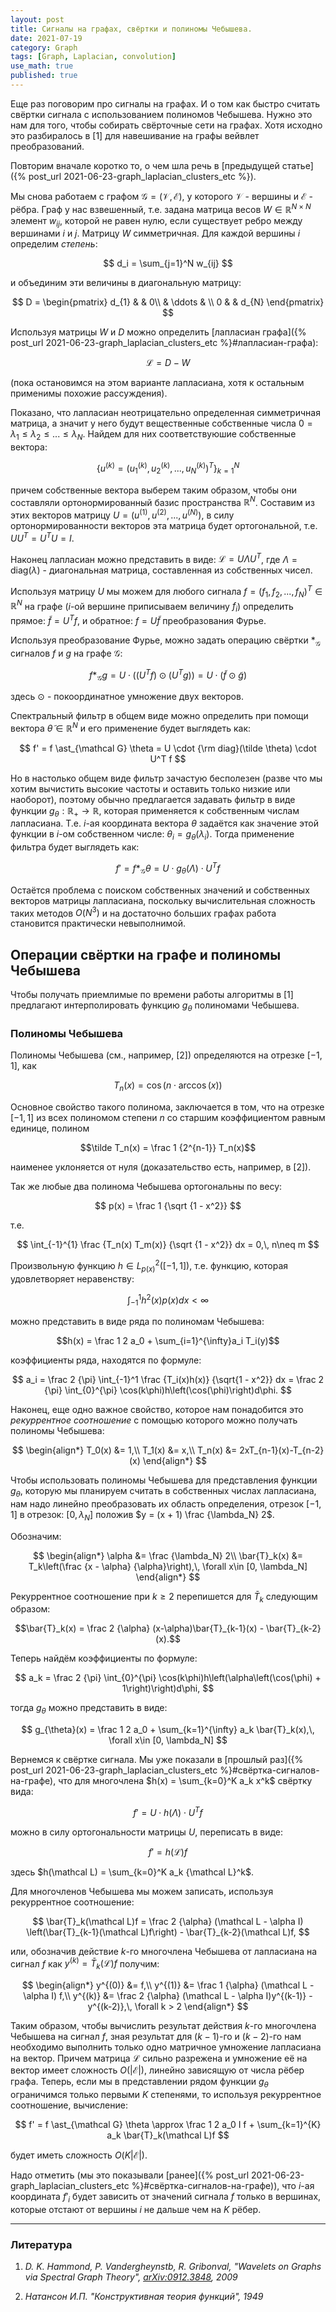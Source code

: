 ```yaml
---
layout: post
title: Сигналы на графах, свёртки и полиномы Чебышева.
date: 2021-07-19
category: Graph
tags: [Graph, Laplacian, convolution]
use_math: true
published: true
---
```


Еще раз поговорим про сигналы на графах. И о том как быстро считать свёртки сигнала с использованием полиномов Чебышева. Нужно это нам для того, чтобы
собирать свёрточные сети на графах. Хотя исходно это разбиралось в [1] для навешивание на графы вейвлет преобразований.

<!--more-->

Повторим вначале коротко то, о чем шла речь в [предыдущей статье]({% post_url 2021-06-23-graph_laplacian_clusters_etc %}).

Мы снова работаем с графом $\mathcal G = (\mathcal V, \mathcal E)$, у которого $\mathcal V$ - вершины и $\mathcal E$ - рёбра. Граф у нас взвешенный,
т.е. задана матрица весов $W \in\mathbb R^{N\times N}$ элемент $w_{ij}$, которой не равен нулю, если существует ребро между вершинами $i$ и $j$.
Матрицу $W$ симметричная. Для каждой вершины $i$ определим *степень*:

$$
d_i = \sum_{j=1}^N w_{ij}
$$

и объединим эти величины в диагональную матрицу:

$$
D =
\begin{pmatrix}
d_{1} & & 0\\
& \ddots & \\
0 & & d_{N}
\end{pmatrix}
$$


Используя матрицы $W$ и $D$ можно определить [лапласиан графа]({% post_url 2021-06-23-graph_laplacian_clusters_etc %}#лапласиан-графа):

$$\mathcal L = D - W$$

(пока остановимся на этом варианте лапласиана, хотя к остальным применимы похожие рассуждения).

Показано, что лапласиан неотрицательно определенная симметричная матрица, а значит у него будут вещественные собственные числа 
$0=\lambda_1 \le \lambda_2 \le ... \le \lambda_N$. Найдем для них соответствуюшие собственные вектора:

$$
\left\{u^{(k)} = \left(u^{(k)}_1, u^{(k)}_2,..., u^{(k)}_N\right)^T \right\}_{k=1}^N
$$

причем собственные вектора выберем таким образом, чтобы они составляли ортонормированный базис пространства $\mathbb R^N$. Составим из этих векторов
матрицу $U = (u^{(1)}, u^{(2)},..., u^{(N)})$, в силу ортонормированности векторов эта матрица будет ортогональной, т.е. $U U^T = U^T U = I$.

Наконец лапласиан можно представить в виде: $\mathcal L=U \Lambda U^T$, где $\Lambda = \mathrm{diag}(\lambda)$ - диагональная матрица, составленная из
собственных чисел.

Используя матрицу $U$ мы можем для любого сигнала $f = (f_1, f_2, ..., f_N)^T \in \mathbb R^N$ на графе ($i$-ой вершине приписываем величину $f_i$)
определить прямое: $\tilde f = U^T f$, и обратное: $f = U \tilde f$ преобразования Фурье.

Используя преобразование Фурье, можно задать операцию свёртки $\ast_{\mathcal G}$ сигналов $f$ и $g$ на графе $\mathcal G$:

$$
f \ast_{\mathcal G} g = U \cdot \left((U^T f) \odot (U^T g) \right) = U \cdot \left(\tilde f \odot \tilde g \right)
$$

здесь $\odot$ - покоординатное умножение двух векторов.

Спектральный фильтр в общем виде можно определить при помощи вектора $\tilde \theta \in \mathbb R^N$ и его применение будет выглядеть как:

$$
f' = f \ast_{\mathcal G} \theta = U \cdot {\rm diag}(\tilde \theta) \cdot U^T f
$$

Но в настолько общем виде фильтр зачастую бесполезен (разве что мы хотим вычистить высокие частоты и оставить только низкие или наоборот), поэтому
обычно предлагается задавать фильтр в виде функции $g_{\theta}:\mathbb R_+ \rightarrow \mathbb R$, которая применяется к собственным числам
лапласиана. Т.е. $i$-ая координата вектора $\theta$ задаётся как значение этой функции в $i$-ом собственном числе: $\theta_i = g_{\theta}(\lambda_i)$.
Тогда применение фильтра будет выглядеть как:

$$
f' = f \ast_{\mathcal G} \theta = U \cdot g_{\theta}(\Lambda) \cdot U^T f 
$$

Остаётся проблема с поиском собственных значений и собственных векторов матрицы лапласиана, поскольку вычислительная сложность таких методов
$O(N^3)$ и на достаточно больших графах работа становится практически невыполнимой.

## Операции свёртки на графе и полиномы Чебышева

Чтобы получать приемлимые по времени работы алгоритмы в [1] предлагают интерполировать функцию $g_{\theta}$ полиномами Чебышева.

<div class="sidebar" markdown="1">

### Полиномы Чебышева

Полиномы Чебышева (см., например, [2]) определяются на отрезке $[-1, 1]$, как 

$$T_n(x) = \cos(n \cdot \arccos(x))$$

Основное свойство такого полинома, заключается в том, что на отрезке $[-1, 1]$ из всех полиномом степени $n$ со старшим коэффициентом равным единице,
полином 

$$\tilde T_n(x) = \frac 1 {2^{n-1}} T_n(x)$$

наименее уклоняется от нуля (доказательство есть, например, в [2]).

Так же любые два полинома Чебышева ортогональны по весу:

$$
p(x) = \frac 1 {\sqrt {1 - x^2}}
$$

т.е. 

$$
\int_{-1}^{1} \frac {T_n(x) T_m(x)} {\sqrt {1 - x^2}} dx = 0,\, n\neq m
$$

Произвольную функцию $h \in L_{p(x)}^2\left([-1, 1]\right)$, т.е. функцию, которая удовлетворяет неравенству:

$$\int_{-1}^{1}h^2(x)p(x)dx < \infty$$

можно представить в виде ряда по полиномам Чебышева:

$$h(x) = \frac 1 2 a_0 + \sum_{i=1}^{\infty}a_i T_i(y)$$

коэффициенты ряда, находятся по формуле:

$$
a_i = \frac 2 {\pi} \int_{-1}^1 \frac {T_i(x)h(x)} {\sqrt{1 - x^2}} dx = 
\frac 2 {\pi} \int_{0}^{\pi} \cos(k\phi)h\left(\cos(\phi)\right)d\phi.
$$

Наконец, еще одно важное свойство, которое нам понадобится это *рекуррентное соотношение* с помощью которого можно получать полиномы Чебышева:

$$
\begin{align*}
T_0(x) &= 1,\\
T_1(x) &= x,\\
T_n(x) &= 2xT_{n-1}(x)-T_{n-2}(x)
\end{align*}
$$

</div>

Чтобы использовать полиномы Чебышева для представления функции $g_{\theta}$, которую мы планируем считать в собственных числах лапласиана, нам надо
линейно преобразовать их область определения, отрезок $[-1, 1]$ в отрезок: $[0, \lambda_N]$ положив $y = (x + 1) \frac {\lambda_N} 2$.

Обозначим:

$$
\begin{align*}
\alpha &= \frac {\lambda_N} 2\\
\bar{T}_k(x) &= T_k\left(\frac {x - \alpha} {\alpha}\right),\, \forall x\in [0, \lambda_N]
\end{align*}
$$

Рекуррентное соотношение при $k \ge 2$ перепишется для $\bar{T}_k$ следующим образом:

$$\bar{T}_k(x) = \frac 2 {\alpha} (x-\alpha)\bar{T}_{k-1}(x) - \bar{T}_{k-2}(x).$$

Теперь найдём коэффициенты по формуле:

$$
a_k = \frac 2 {\pi} \int_{0}^{\pi} \cos(k\phi)h\left(\alpha\left(\cos(\phi) + 1\right)\right)d\phi,
$$

тогда $g_{\theta}$ можно представить в виде:

$$
g_{\theta}(x) = \frac 1 2 a_0 + \sum_{k=1}^{\infty} a_k \bar{T}_k(x),\, \forall x\in [0, \lambda_N] 
$$

Вернемся к свёртке сигнала. Мы уже показали в [прошлый раз]({% post_url 2021-06-23-graph_laplacian_clusters_etc %}#свёртка-сигналов-на-графе), что для
многочлена $h(x) = \sum_{k=0}^K a_k x^k$ свёртку вида:

$$
f' = U \cdot h(\Lambda) \cdot U^T f 
$$

можно в силу ортогональности матрицы $U$, переписать в виде:

$$
f' = h(\mathcal L) f 
$$

здесь $h(\mathcal L) = \sum_{k=0}^K a_k {\mathcal L}^k$.

Для многочленов Чебышева мы можем записать, используя рекуррентное соотношение:

$$
\bar{T}_k(\mathcal L)f = \frac 2 {\alpha} (\mathcal L - \alpha I) \left(\bar{T}_{k-1}(\mathcal L)f\right) - \bar{T}_{k-2}(\mathcal L)f,
$$

или, обозначив действие $k$-го многочлена Чебышева от лапласиана на cигнал $f$ как $y^{(k)} = \bar{T}_k(\mathcal L)f$ получим:

$$
\begin{align*}
y^{(0)} &= f,\\
y^{(1)} &= \frac 1 {\alpha} (\mathcal L - \alpha I) f,\\
y^{(k)} &= \frac 2 {\alpha} (\mathcal L - \alpha I)y^{(k-1)}  - y^{(k-2)},\, \forall k > 2
\end{align*}
$$

Таким образом, чтобы вычислить результат действия $k$-го многочлена Чебышева на сигнал $f$, зная результат для $(k-1)$-го и $(k-2)$-го нам необходимо
выполнить только одно матричное умножение лапласиана на вектор. Причем матрица $\mathcal L$ сильно разрежена и умножение её на вектор имеет сложность
$O(\vert\mathcal E\vert)$, линейно зависящую от числа рёбер графа. Теперь, если мы в представлении рядом функции $g_{\theta}$ ограничимся только
первыми $K$ степенями, то используя рекуррентное соотношение, вычисление:

$$
f' = f \ast_{\mathcal G} \theta \approx \frac 1 2 a_0 I f + \sum_{k=1}^{K} a_k \bar{T}_k(\mathcal L)f
$$

будет иметь сложность $O\left(K\vert\mathcal E\vert\right)$.

Надо отметить (мы это показывали [ранее]({% post_url 2021-06-23-graph_laplacian_clusters_etc %}#свёртка-сигналов-на-графе)), что $i$-ая координата
$f'_i$ будет зависить от значений сигнала $f$ только в вершинах, которые отстают от вершины $i$ не дальше чем на $K$ рёбер. 

---

### Литература

1. *D. K. Hammond, P. Vandergheynstb, R. Gribonval, "Wavelets on Graphs via Spectral Graph Theory",
[arXiv:0912.3848](https://arxiv.org/abs/0912.3848), 2009*

2. *Натансон И.П. "Конструктивная теория функций", 1949*

